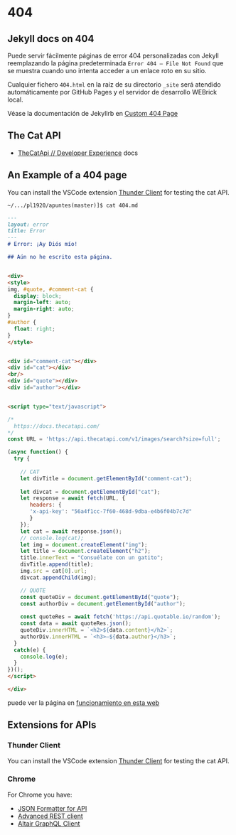 
# 404

## Jekyll docs on 404


Puede servir fácilmente páginas de error 404 personalizadas con Jekyll  reemplazando la página predeterminada `Error 404 – File Not Found` que se muestra cuando uno intenta acceder a un enlace roto en su sitio. 

Cualquier fichero `404.html` en la raíz de su directorio `_site` será atendido automáticamente por GitHub Pages y el servidor de desarrollo WEBrick local.

Véase la documentación de Jekyllrb en [Custom 404 Page](https://jekyllrb.com/tutorials/custom-404-page/)


## The Cat API

* [TheCatApi // Developer Experience](https://docs.thecatapi.com/) docs
  
## An Example of a 404 page

You can install the VSCode extension [Thunder Client](https://github.com/rangav/thunder-client-support) for testing the cat API.


```
~/.../pl1920/apuntes(master)]$ cat 404.md 
```

```md
---
layout: error
title: Error
---
# Error: ¡Ay Diós mío!

## Aún no he escrito esta página. 


<div>
<style>
img, #quote, #comment-cat {
  display: block;
  margin-left: auto;
  margin-right: auto;
}
#author {
  float: right;
}
</style>


<div id="comment-cat"></div>
<div id="cat"></div>
<br/>
<div id="quote"></div>
<div id="author"></div>


<script type="text/javascript">

/*
  https://docs.thecatapi.com/ 
*/
const URL = 'https://api.thecatapi.com/v1/images/search?size=full';

(async function() {
  try {
    
    // CAT 
    let divTitle = document.getElementById("comment-cat");
    
    let divcat = document.getElementById("cat");
    let response = await fetch(URL, {
       headers: {
       'x-api-key': "56a4f1cc-7f60-468d-9dba-e4b6f04b7c7d"
       }
    });
    let cat = await response.json();
    // console.log(cat);   
    let img = document.createElement("img");
    let title = document.createElement("h2");
    title.innerText = "Consuélate con un gatito";   
    divTitle.append(title);
    img.src = cat[0].url;
    divcat.appendChild(img);   

    // QUOTE
    const quoteDiv = document.getElementById("quote");
    const authorDiv = document.getElementById("author");
    
    const quoteRes = await fetch('https://api.quotable.io/random');
    const data = await quoteRes.json();
    quoteDiv.innerHTML = `<h2>${data.content}</h2>`;
    authorDiv.innerHTML = `<h3>—${data.author}</h3>`;
  }
  catch(e) { 
    console.log(e);
  }
})();
</script>

</div>
```

puede ver la página en [funcionamiento en esta web](https://ull-esit-dmsi.github.io/2032/10/31/leccion.html)


## Extensions for APIs

### Thunder Client

You can install the VSCode extension [Thunder Client](https://github.com/rangav/thunder-client-support) for testing the cat API.

### Chrome

For Chrome you have:

* [JSON Formatter for API](https://chrome.google.com/webstore/detail/json-formatter-for-api/ipofikknncgcohpploljmbmpkgamedmi)
* [Advanced REST client](https://chrome.google.com/webstore/detail/advanced-rest-client/hgmloofddffdnphfgcellkdfbfbjeloo)
* [Altair GraphQL Client](https://chrome.google.com/webstore/detail/altair-graphql-client/flnheeellpciglgpaodhkhmapeljopja)